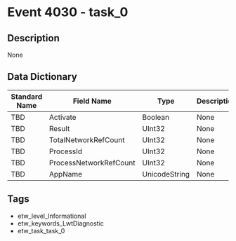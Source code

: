 # Event 4030 - task_0

## Description
None

## Data Dictionary
|Standard Name|Field Name|Type|Description|Sample Value|
|---|---|---|---|---|
|TBD|Activate|Boolean|None|`None`|
|TBD|Result|UInt32|None|`None`|
|TBD|TotalNetworkRefCount|UInt32|None|`None`|
|TBD|ProcessId|UInt32|None|`None`|
|TBD|ProcessNetworkRefCount|UInt32|None|`None`|
|TBD|AppName|UnicodeString|None|`None`|

## Tags
* etw_level_Informational
* etw_keywords_LwtDiagnostic
* etw_task_task_0